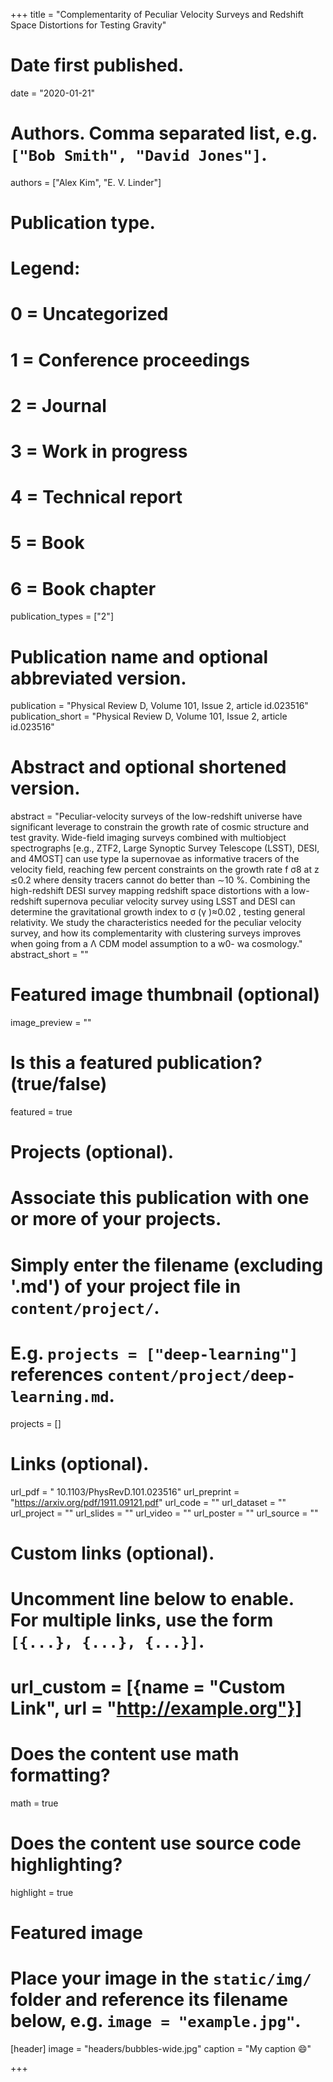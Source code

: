 +++
title = "Complementarity of Peculiar Velocity Surveys and Redshift Space Distortions for Testing Gravity"

# Date first published.
date = "2020-01-21"

# Authors. Comma separated list, e.g. `["Bob Smith", "David Jones"]`.
authors = ["Alex Kim", "E. V. Linder"]

# Publication type.
# Legend:
# 0 = Uncategorized
# 1 = Conference proceedings
# 2 = Journal
# 3 = Work in progress
# 4 = Technical report
# 5 = Book
# 6 = Book chapter
publication_types = ["2"]

# Publication name and optional abbreviated version.
publication = "Physical Review D, Volume 101, Issue 2, article id.023516"
publication_short = "Physical Review D, Volume 101, Issue 2, article id.023516"

# Abstract and optional shortened version.
abstract = "Peculiar-velocity surveys of the low-redshift universe have significant leverage to constrain the growth rate of cosmic structure and test gravity. Wide-field imaging surveys combined with multiobject spectrographs [e.g., ZTF2, Large Synoptic Survey Telescope (LSST), DESI, and 4MOST] can use type Ia supernovae as informative tracers of the velocity field, reaching few percent constraints on the growth rate f σ8 at z ≲0.2 where density tracers cannot do better than ∼10 %. Combining the high-redshift DESI survey mapping redshift space distortions with a low-redshift supernova peculiar velocity survey using LSST and DESI can determine the gravitational growth index to σ (γ )≈0.02 , testing general relativity. We study the characteristics needed for the peculiar velocity survey, and how its complementarity with clustering surveys improves when going from a Λ CDM model assumption to a w0- wa cosmology."
abstract_short = ""

# Featured image thumbnail (optional)
image_preview = ""

# Is this a featured publication? (true/false)
featured = true

# Projects (optional).
#   Associate this publication with one or more of your projects.
#   Simply enter the filename (excluding '.md') of your project file in `content/project/`.
#   E.g. `projects = ["deep-learning"]` references `content/project/deep-learning.md`.
projects = []

# Links (optional).
url_pdf = " 10.1103/PhysRevD.101.023516"
url_preprint = "https://arxiv.org/pdf/1911.09121.pdf"
url_code = ""
url_dataset = ""
url_project = ""
url_slides = ""
url_video = ""
url_poster = ""
url_source = ""

# Custom links (optional).
#   Uncomment line below to enable. For multiple links, use the form `[{...}, {...}, {...}]`.
# url_custom = [{name = "Custom Link", url = "http://example.org"}]

# Does the content use math formatting?
math = true

# Does the content use source code highlighting?
highlight = true

# Featured image
# Place your image in the `static/img/` folder and reference its filename below, e.g. `image = "example.jpg"`.
[header]
image = "headers/bubbles-wide.jpg"
caption = "My caption 😄"

+++